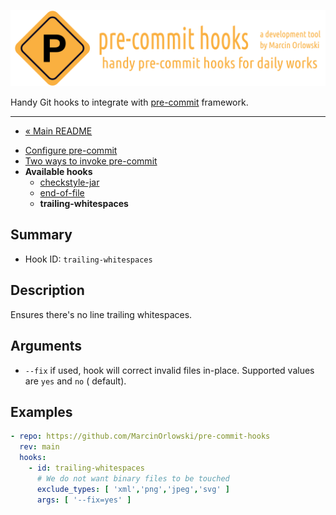 ![pre-commit-hooks logo](../artwork/logo.png)

Handy Git hooks to integrate with [pre-commit](http://pre-commit.com/) framework.

---

<!--TOC-->

* [« Main README](../README.md)

- [Configure pre-commit](../README.md#configure-pre-commit)
- [Two ways to invoke pre-commit](../README.md#two-ways-to-invoke-pre-commit)
- **Available hooks**
  - [checkstyle-jar](checkstyle-jar.md)
  - [end-of-file](end-of-file.md)
  - **trailing-whitespaces**

<!--TOC-->

## Summary ##

* Hook ID: `trailing-whitespaces`

## Description ##

Ensures there's no line trailing whitespaces.

## Arguments ##

* `--fix` if used, hook will correct invalid files in-place. Supported values are `yes` and `no` (
  default).

## Examples ##

```yaml
- repo: https://github.com/MarcinOrlowski/pre-commit-hooks
  rev: main
  hooks:
    - id: trailing-whitespaces
      # We do not want binary files to be touched
      exclude_types: [ 'xml','png','jpeg','svg' ]
      args: [ '--fix=yes' ]
```
